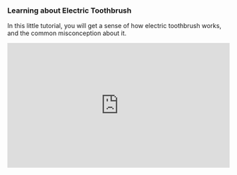 ### Learning about Electric Toothbrush
In this little tutorial, you will get a sense of how electric toothbrush works, and the common misconception about it.
<style>.verse-player-embed { position: relative; padding-bottom: 56.25%; height: 0; overflow: hidden; max-width: 100%; } .verse-player-embed iframe, .verse-player-embed object, .verse-player-embed embed { position: absolute; top: 0; left: 0; width: 100%; height: 100%; }</style><div class='verse-player-embed'><iframe src='https://www.verse.com/stories/60896-123/' allow='autoplay' frameborder='0' allowfullscreen ></iframe></div>
